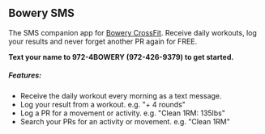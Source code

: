 ## Bowery SMS
The SMS companion app for [Bowery CrossFit](http://www.bowerycrossfit.com). Receive daily workouts, log your results and never forget another PR again for FREE.

**Text your name to 972-4BOWERY (972-426-9379) to get started.**

##### Features:
- Receive the daily workout every morning as a text message.
- Log your result from a workout. e.g. "+ 4 rounds"
- Log a PR for a movement or activity. e.g. "Clean 1RM: 135lbs"
- Search your PRs for an activity or movement. e.g. "Clean 1RM"
